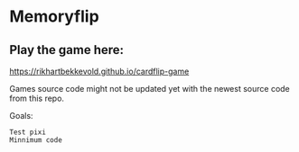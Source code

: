 # Memoryflip
## Play the game here: ##
https://rikhartbekkevold.github.io/cardflip-game

Games source code might not be updated yet with the newest source code from this repo.



Goals:

    Test pixi
    Minnimum code

